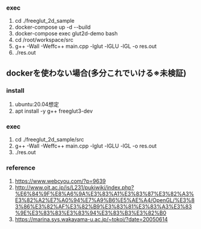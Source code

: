 ### exec
1. cd ./freeglut_2d_sample
2. docker-compose up -d --build
3. docker-compose exec glut2d-demo bash
4. cd /root/workspace/src
5. g++ -Wall -Weffc++ main.cpp -lglut -lGLU -lGL -o res.out
6. ./res.out

## dockerを使わない場合(多分これでいける※未検証)
### install
1. ubuntu:20.04想定
2. apt install -y g++ freeglut3-dev

### exec
1. cd ./freeglut_2d_sample/src
2. g++ -Wall -Weffc++ main.cpp -lglut -lGLU -lGL -o res.out
3. ./res.out

### reference
1. https://www.webcyou.com/?p=9639
2. http://www.oit.ac.jp/is/L231/pukiwiki/index.php?%E6%84%9F%E8%A6%9A%E3%83%A1%E3%83%87%E3%82%A3%E3%82%A2%E7%A0%94%E7%A9%B6%E5%AE%A4/OpenGL/%E3%83%86%E3%82%AF%E3%82%B9%E3%83%81%E3%83%A3%E3%83%9E%E3%83%83%E3%83%94%E3%83%B3%E3%82%B0
3. https://marina.sys.wakayama-u.ac.jp/~tokoi/?date=20050614
